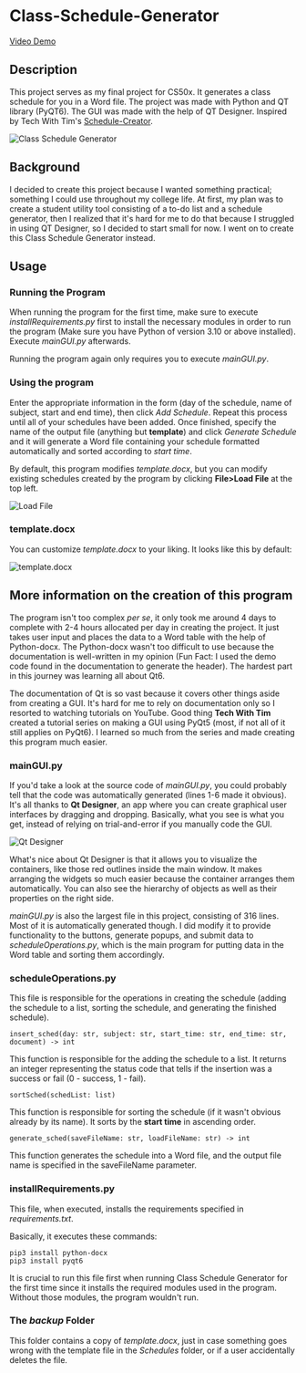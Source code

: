 # Class-Schedule-Generator
[Video Demo](https://youtu.be/B9keBYvS-nQ)
## Description
This project serves as my final project for CS50x. It generates a class schedule for you in a Word file. The project was made with Python and QT library (PyQT6). The GUI was made with the help of QT Designer. Inspired by Tech With Tim's [Schedule-Creator](https://github.com/techwithtim/Schedule-Creator).

![Class Schedule Generator](assets/images/schedGenerator.png)

## Background
I decided to create this project because I wanted something practical; something I could use throughout my college life. At first, my plan was to create a student utility
tool consisting of a to-do list and a schedule generator, then I realized that it's hard for me to do that because I struggled in using QT Designer, so I decided to start 
small for now. I went on to create this Class Schedule Generator instead. 

## Usage
### Running the Program
When running the program for the first time, make sure to execute *installRequirements.py* first to install the necessary modules in order to run the program (Make sure you have Python of version 3.10 or above
installed). Execute *mainGUI.py* afterwards.

Running the program again only requires you to execute *mainGUI.py*.

### Using the program
Enter the appropriate information in the form (day of the schedule, name of subject, start and end time), then click *Add Schedule*. Repeat this process until all of your schedules have been added.
Once finished, specify the name of the output file (anything but **template**) and click *Generate Schedule* and it will generate a Word file containing your schedule formatted automatically and 
sorted according to *start time*. 

By default, this program modifies *template.docx*, but you can modify existing schedules created by the program by clicking **File>Load File** at the top left.

![Load File](assets/images/loadFile.png)

### template.docx
You can customize *template.docx* to your liking. It looks like this by default:

![template.docx](assets/images/template.png)


## More information on the creation of this program
The program isn't too complex *per se*, it only took me around 4 days to complete with 2-4 hours allocated per day in creating the project. It just takes user input and places the data to a Word table with the help of Python-docx. The Python-docx wasn't too difficult to use because the documentation is well-written in my opinion (Fun Fact: I used the demo code found in the documentation to generate the header). The hardest part in this journey was learning all about Qt6.

The documentation of Qt is so vast because it covers other things aside from creating a GUI. It's hard for me to rely on documentation only so I resorted to watching tutorials on YouTube. Good thing **Tech With Tim** created a tutorial series on making a GUI using PyQt5 (most, if not all of it still applies on PyQt6). I learned so much from the series and made creating this program much easier. 

### mainGUI.py
If you'd take a look at the source code of *mainGUI.py*, you could probably tell that the code was automatically generated (lines 1-6 made it obvious). It's all thanks to **Qt Designer**, an app where you can create graphical user interfaces by dragging and dropping. Basically, what you see is what you get, instead of relying on trial-and-error if you manually code the GUI.

![Qt Designer](assets/images/qtDesigner.png)

What's nice about Qt Designer is that it allows you to visualize the containers, like those red outlines inside the main window. It makes arranging the widgets so much easier because the container arranges them automatically. You can also see the hierarchy of objects as well as their properties on the right side.

*mainGUI.py* is also the largest file in this project, consisting of 316 lines. Most of it is automatically generated though. I did modify it to provide functionality to the buttons, generate popups, and submit data to *scheduleOperations.py*, which is the main program for putting data in the Word table and sorting them accordingly.

### scheduleOperations.py
This file is responsible for the operations in creating the schedule (adding the schedule to a list, sorting the schedule, and generating the finished schedule).
```
insert_sched(day: str, subject: str, start_time: str, end_time: str, document) -> int
```
This function is responsible for the adding the schedule to a list. It returns an integer representing the status code that tells if the insertion was a success or fail (0 - success, 1 -  fail).

```
sortSched(schedList: list)
```
This function is responsible for sorting the schedule (if it wasn't obvious already by its name). It sorts by the **start time** in ascending order.

```
generate_sched(saveFileName: str, loadFileName: str) -> int
```
This function generates the schedule into a Word file, and the output file name is specified in the saveFileName parameter.

### installRequirements.py
This file, when executed, installs the requirements specified in *requirements.txt*. 

Basically, it executes these commands:
```
pip3 install python-docx
pip3 install pyqt6
```
It is crucial to run this file first when running Class Schedule Generator for the first time since it installs the required modules used in the program. Without those modules, the program wouldn't run.

### The *backup* Folder
This folder contains a copy of *template.docx*, just in case something goes wrong with the template file in the *Schedules* folder, or if a user accidentally deletes the file.
